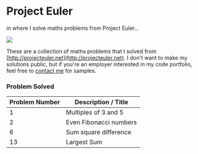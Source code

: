 # Project Euler
in where I solve maths problems from Project Euler...

<img src="https://projecteuler.net/profile/mathmare.png" />

These are a collection of maths problems that I solved from [http://projecteuler.net](http://projecteuler.net). I don't want to make my solutions public, but if you're an employer interested in my code portfolio, feel free to [contact me](ahmann@gaussian.horse) for samples.

### Problem Solved
|Problem Number|Description / Title|
|--------------|-------------------|
|1|Multiples of 3 and 5|
|2|Even Fibonacci numbers|
|6|Sum square difference|
|13|Largest Sum|

